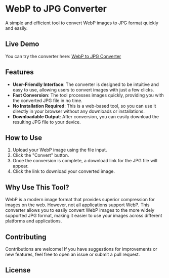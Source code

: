# WebP to JPG Converter

A simple and efficient tool to convert WebP images to JPG format quickly and easily.

## Live Demo

You can try the converter here: [WebP to JPG Converter](https://xm14.github.io/webp-to-jpg/)

## Features

- **User-Friendly Interface**: The converter is designed to be intuitive and easy to use, allowing users to convert images with just a few clicks.
- **Fast Conversion**: The tool processes images quickly, providing you with the converted JPG file in no time.
- **No Installation Required**: This is a web-based tool, so you can use it directly in your browser without any downloads or installations.
- **Downloadable Output**: After conversion, you can easily download the resulting JPG file to your device.

## How to Use

1. Upload your WebP image using the file input.
2. Click the "Convert" button.
3. Once the conversion is complete, a download link for the JPG file will appear.
4. Click the link to download your converted image.

## Why Use This Tool?

WebP is a modern image format that provides superior compression for images on the web. However, not all applications support WebP. This converter allows you to easily convert WebP images to the more widely supported JPG format, making it easier to use your images across different platforms and applications.

## Contributing

Contributions are welcome! If you have suggestions for improvements or new features, feel free to open an issue or submit a pull request.

## License
